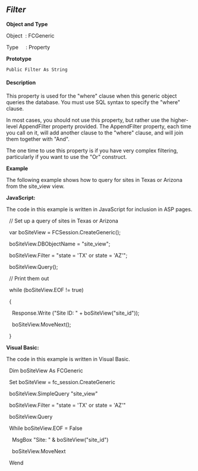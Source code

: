 _Filter_
--------

**Object and Type**

Object  : FCGeneric

Type     : Property

**Prototype**

```
Public Filter As String
```

#### Description

This property is used for the "where" clause when this generic object queries the database. You must use SQL syntax to specify the "where" clause.

In most cases, you should not use this property, but rather use the higher-level AppendFilter property provided. The AppendFilter property, each time you call on it, will add another clause to the "where" clause, and will join them together with "And".

The one time to use this property is if you have very complex filtering, particularly if you want to use the "Or" construct.

**Example**

The following example shows how to query for sites in Texas or Arizona from the site_view view.

**JavaScript:**

The code in this example is written in JavaScript for inclusion in ASP pages.

  // Set up a query of sites in Texas or Arizona

  var boSiteView = FCSession.CreateGeneric();

  boSiteView.DBObjectName = "site_view";

  boSiteView.Filter = "state = 'TX' or state = 'AZ'";

  boSiteView.Query();

  // Print them out

  while (boSiteView.EOF != true)

  {

    Response.Write ("Site ID: " + boSiteView("site_id"));

    boSiteView.MoveNext();

  }

**Visual Basic:**

The code in this example is written in Visual Basic.

  Dim boSiteView As FCGeneric

  Set boSiteView = fc_session.CreateGeneric

  boSiteView.SimpleQuery "site_view"

  boSiteView.Filter = "state = 'TX' or state = 'AZ'"

  boSiteView.Query

  While boSiteView.EOF = False

    MsgBox "Site: " & boSiteView("site_id")

    boSiteView.MoveNext

  Wend